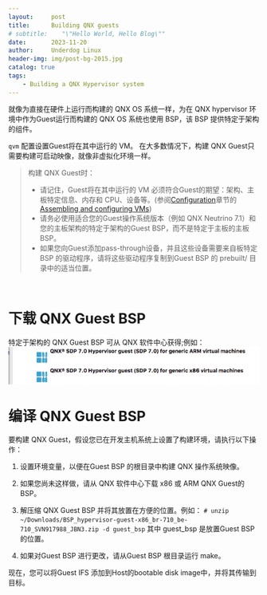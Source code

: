 ```yaml
---
layout:     post
title:      Building QNX guests
# subtitle:    "\"Hello World, Hello Blog\""
date:       2023-11-20
author:     Underdog Linux
header-img: img/post-bg-2015.jpg
catalog: true
tags:
    - Building a QNX Hypervisor system
---
```


就像为直接在硬件上运行而构建的 QNX OS 系统一样，为在 QNX hypervisor 环境中作为Guest运行而构建的 QNX OS 系统也使用 BSP，该 BSP 提供特定于架构的组件。

`qvm` 配置设置Guest将在其中运行的 VM。 
在大多数情况下，构建 QNX Guest只需要构建可启动映像，就像非虚拟化环境一样。


>构建 QNX Guest时：
>    - 请记住，Guest将在其中运行的 VM 必须符合Guest的期望：架构、主板特定信息、内存和 CPU、设备等。(参阅[Configuration]()章节的[Assembling and configuring VMs]())
>    - 请务必使用适合您的Guest操作系统版本（例如 QNX Neutrino 7.1）和您的主板架构的特定于架构的Guest BSP，而不是特定于主板的主板 BSP。
>    - 如果您向Guest添加pass-through设备，并且这些设备需要来自板特定 BSP 的驱动程序，请将这些驱动程序复制到Guest BSP 的 prebuilt/ 目录中的适当位置。

<br />

# 下载 QNX Guest BSP
特定于架构的 QNX Guest BSP 可从 QNX 软件中心获得;例如：
![qvm_swcref_pkgs.png](/img/qvm_swcref_pkgs.png)

# 编译 QNX Guest BSP
要构建 QNX Guest，假设您已在开发主机系统上设置了构建环境，请执行以下操作：
1. 设置环境变量，以便在Guest BSP 的根目录中构建 QNX 操作系统映像。
2. 如果您尚未这样做，请从 QNX 软件中心下载 x86 或 ARM QNX Guest的 BSP。
3. 解压缩 QNX Guest BSP 并将其放置在方便的位置。例如：
`# unzip ~/Downloads/BSP_hypervisor-guest-x86_br-710_be-710_SVN917988_JBN3.zip -d guest_bsp`
其中 guest_bsp 是放置Guest BSP 的位置。

4. 如果对Guest BSP 进行更改，请从Guest BSP 根目录运行 make。

现在，您可以将Guest IFS 添加到Host的bootable disk image中，并将其传输到目标。

